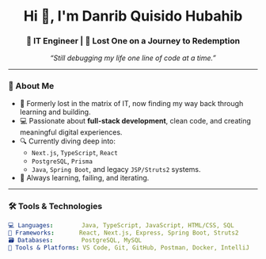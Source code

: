 <h1 align="center">Hi 👋, I'm Danrib Quisido Hubahib</h1>
<h3 align="center">🚀 IT Engineer | 🧭 Lost One on a Journey to Redemption</h3>

<p align="center">
  <em>“Still debugging my life one line of code at a time.”</em>
</p>

---

### 🧠 About Me

- 🔧 Formerly lost in the matrix of IT, now finding my way back through learning and building.
- 💻 Passionate about **full-stack development**, clean code, and creating meaningful digital experiences.
- 🔍 Currently diving deep into:
  - `Next.js`, `TypeScript`, `React`
  - `PostgreSQL`, `Prisma`
  - `Java`, `Spring Boot`, and legacy `JSP/Struts2` systems.
- 🌱 Always learning, failing, and iterating.

---

### 🛠️ Tools & Technologies

```yaml
💻 Languages:        Java, TypeScript, JavaScript, HTML/CSS, SQL
🧰 Frameworks:       React, Next.js, Express, Spring Boot, Struts2
🗃️ Databases:        PostgreSQL, MySQL
🔧 Tools & Platforms: VS Code, Git, GitHub, Postman, Docker, IntelliJ
